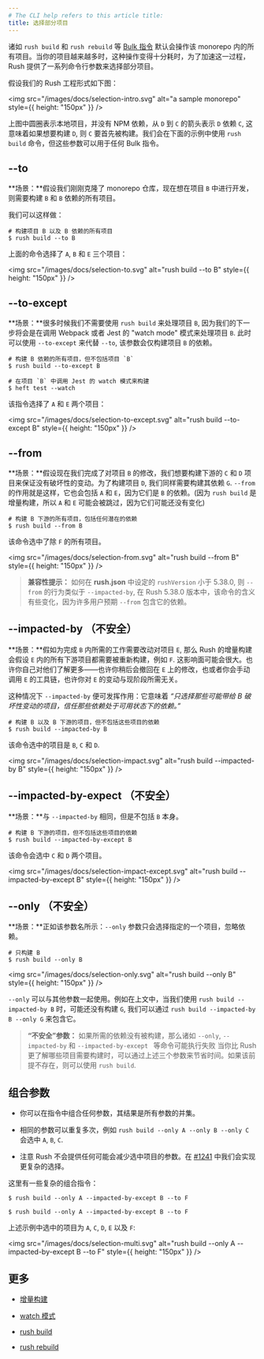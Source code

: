 ```yaml
---
# The CLI help refers to this article title:
title: 选择部分项目
---
```


诸如 `rush build` 和 `rush rebuild` 等 [Bulk 指令](../../maintainer/custom_commands) 默认会操作该 monorepo 内的所有项目。当你的项目越来越多时，这种操作变得十分耗时，为了加速这一过程，Rush 提供了一系列命令行参数来选择部分项目。

假设我们的 Rush 工程形式如下图：

<img src="/images/docs/selection-intro.svg" alt="a sample monorepo" style={{ height: "150px" }} />

上图中圆圈表示本地项目，并没有 NPM 依赖，从 `D` 到 `C` 的箭头表示 `D` 依赖 `C`, 这意味着如果想要构建 `D`, 则 `C` 要首先被构建。我们会在下面的示例中使用 `rush build` 命令，但这些参数可以用于任何 Bulk 指令。

## --to

**场景：**假设我们刚刚克隆了 monorepo 仓库，现在想在项目 `B` 中进行开发，则需要构建 `B` 和 `B` 依赖的所有项目。

我们可以这样做：

```shell
# 构建项目 B 以及 B 依赖的所有项目
$ rush build --to B
```

上面的命令选择了 `A`, `B` 和 `E` 三个项目：

<img src="/images/docs/selection-to.svg" alt="rush build --to B" style={{ height: "150px" }} />

## --to-except

**场景：**很多时候我们不需要使用 `rush build` 来处理项目 `B`, 因为我们的下一步将会是在调用 Webpack 或者 Jest 的 "watch mode" 模式来处理项目 `B`. 此时可以使用 `--to-except` 来代替 `--to`, 该参数会仅构建项目 `B` 的依赖。

```shell
# 构建 B 依赖的所有项目，但不包括项目 `B`
$ rush build --to-except B

# 在项目 `B` 中调用 Jest 的 watch 模式来构建
$ heft test --watch
```

该指令选择了 `A` 和 `E` 两个项目：

<img src="/images/docs/selection-to-except.svg" alt="rush build --to-except B" style={{ height: "150px" }} />

## --from

**场景：**假设现在我们完成了对项目 `B` 的修改，我们想要构建下游的 `C` 和 `D` 项目来保证没有破坏性的变动。为了构建项目 `D`, 我们同样需要构建其依赖 `G`. `--from` 的作用就是这样，它也会包括 `A` 和 `E`，因为它们是 `B` 的依赖。(因为 `rush build` 是增量构建，所以 `A` 和 `E` 可能会被跳过，因为它们可能还没有变化)

```shell
# 构建 B 下游的所有项目，包括任何潜在的依赖
$ rush build --from B
```

该命令选中了除 `F` 的所有项目。

<img src="/images/docs/selection-from.svg" alt="rush build --from B" style={{ height: "150px" }} />

> **兼容性提示：** 如何在 **rush.json** 中设定的 `rushVersion` 小于 5.38.0, 则 `--from` 的行为类似于 `--impacted-by`,
> 在 Rush 5.38.0 版本中，该命令的含义有些变化，因为许多用户预期 `--from` 包含它的依赖。

## --impacted-by （不安全）

**场景：**假如为完成 `B` 内所需的工作需要改动对项目 `E`, 那么 Rush 的增量构建会假设 `E` 内的所有下游项目都需要被重新构建，例如 `F`. 这影响面可能会很大。也许你自己对他们了解更多——也许你稍后会撤回在 `E` 上的修改，也或者你会手动调用 `E` 的工具链，也许你对 `E` 的变动与现阶段所需无关。

这种情况下 `--impacted-by` 便可发挥作用：它意味着 _“只选择那些可能带给 B 破坏性变动的项目，信任那些依赖处于可用状态下的依赖。”_

```shell
# 构建 B 以及 B 下游的项目，但不包括这些项目的依赖
$ rush build --impacted-by B
```

该命令选中的项目是 `B`, `C` 和 `D`.

<img src="/images/docs/selection-impact.svg" alt="rush build --impacted-by B" style={{ height: "150px" }} />

## --impacted-by-expect （不安全）

**场景：**与 `--impacted-by` 相同，但是不包括 `B` 本身。

```shell
# 构建 B 下游的项目，但不包括这些项目的依赖
$ rush build --impacted-by-except B
```

该命令会选中 `C` 和 `D` 两个项目。

<img src="/images/docs/selection-impact-except.svg" alt="rush build --impacted-by-except B" style={{ height: "150px" }} />

## --only （不安全）

**场景：**正如该参数名所示：`--only` 参数只会选择指定的一个项目，忽略依赖。

```shell
# 只构建 B
$ rush build --only B
```

<img src="/images/docs/selection-only.svg" alt="rush build --only B" style={{ height: "150px" }} />

`--only` 可以与其他参数一起使用。例如在上文中，当我们使用 `rush build --impacted-by B` 时，可能还没有构建 `G`, 我们可以通过 `rush build --impacted-by B --only G` 来包含它。

> **“不安全”参数：** 如果所需的依赖没有被构建，那么诸如 `--only`, `--impacted-by` 和 `--impacted-by-except ` 等命令可能执行失败
> 当你比 Rush 更了解哪些项目需要构建时，可以通过上述三个参数来节省时间。如果该前提不存在，则可以使用 `rush build`.

## 组合参数

- 你可以在指令中组合任何参数，其结果是所有参数的并集。

- 相同的参数可以重复多次，例如 `rush build --only A --only B --only C` 会选中 `A`, `B`, `C`.

- 注意 Rush 不会提供任何可能会减少选中项目的参数。在 [#1241](https://github.com/microsoft/rushstack/issues/1241) 中我们会实现更复杂的选择。

这里有一些复杂的组合指令：

```shell
$ rush build --only A --impacted-by-except B --to F
```

```shell
$ rush build --only A --impacted-by-except B --to F
```

上述示例中选中的项目为 `A`, `C`, `D`, `E` 以及 `F`:

<img src="/images/docs/selection-multi.svg" alt="rush build --only A --impacted-by-except B --to F" style={{ height: "150px" }} />

## 更多

- [增量构建](../../advanced/incremental_builds)

- [watch 模式](../../advanced/incremental_builds)

- [rush build](../../commands/rush_build)

- [rush rebuild](../../commands/rush_rebuild)
